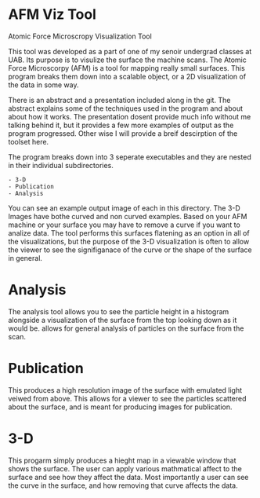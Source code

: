 AFM Viz Tool
==================

Atomic Force Microscropy Visualization Tool

This tool was developed as a part of one of my senoir undergrad classes at UAB. Its purpose is to visulize the surface the machine scans. The Atomic Force Microscorpy (AFM) is a tool for mapping really small surfaces. This program breaks them down into a scalable object, or a 2D visualization of the data in some way.

There is an abstract and a presentation included along in the git. The abstract explains some of the techniques used in the program and about about how it works. The presentation dosent provide much info without me talking behind it, but it provides a few more examples of output as the program progressed. Other wise I will provide a breif descirption of the toolset here.

The program breaks down into 3 seperate executables and they are nested in their individual subdirectories.
	
	- 3-D
	- Publication
	- Analysis

You can see an example output image of each in this directory. The 3-D Images have bothe curved and non curved examples. Based on your AFM machine or your surface you may have to remove a curve if you want to analize data. The tool performs this surfaces flatening as an option in all of the visualizations, but the purpose of the 3-D visualization is often to allow the viewer to see the signifiganace of the curve or the shape of the surface in general.

Analysis
===================
The analysis tool allows you to see the particle height in a histogram alongside a visualization of the surface from the top looking down as it would be. allows for general analysis of particles on the surface from the scan.

Publication
===================
This produces a high resolution image of the surface with emulated light veiwed from above. This allows for a viewer to see the particles scattered about the surface, and is meant for producing images for publication.

3-D
===================
This progarm simply produces a hieght map in a viewable window that shows the surface. The user can apply various mathmatical affect to the surface and see how they affect the data. Most importantly a user can see the curve in the surface, and how removing that curve affects the data.